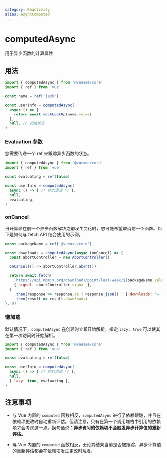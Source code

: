 ```yaml
---
category: Reactivity
alias: asyncComputed
---
```


# computedAsync

用于异步函数的计算属性

## 用法

```js
import { computedAsync } from '@vueuse/core'
import { ref } from 'vue'

const name = ref('jack')

const userInfo = computedAsync(
  async () => {
    return await mockLookUp(name.value)
  },
  null, // 初始状态
)
```

### Evaluation 参数

您需要传递一个 ref 来跟踪异步函数的状态。

```js
import { computedAsync } from '@vueuse/core'
import { ref } from 'vue'

const evaluating = ref(false)

const userInfo = computedAsync(
  async () => { /* 你的逻辑 */ },
  null,
  evaluating,
)
```

### onCancel

当计算源在前一个异步函数解决之前发生变化时，您可能希望取消前一个函数。以下是如何与 fetch API 结合使用的示例。

```js
const packageName = ref('@vueuse/core')

const downloads = computedAsync(async (onCancel) => {
  const abortController = new AbortController()

  onCancel(() => abortController.abort())

  return await fetch(
    `https://api.npmjs.org/downloads/point/last-week/${packageName.value}`,
    { signal: abortController.signal },
  )
    .then(response => response.ok ? response.json() : { downloads: '—' })
    .then(result => result.downloads)
}, 0)
```

### 懒加载

默认情况下，`computedAsync` 在创建时立即开始解析，指定 `lazy: true` 可以使其在第一次访问时开始解析。

```js
import { computedAsync } from '@vueuse/core'
import { ref } from 'vue'

const evaluating = ref(false)

const userInfo = computedAsync(
  async () => { /* 你的逻辑 */ },
  null,
  { lazy: true, evaluating },
)
```

## 注意事项

- 与 Vue 内置的 `computed` 函数相反，`computedAsync` 进行了依赖跟踪，并且在依赖项更改时自动重新评估。但请注意，只有在第一个调用堆栈中引用的依赖项才会考虑这一点。换句话说：**异步访问的依赖项不会触发异步计算值的重新评估。**

- 与 Vue 内置的 `computed` 函数相反，无论其结果当前是否被跟踪，异步计算值的重新评估都会在依赖项发生更改时触发。
